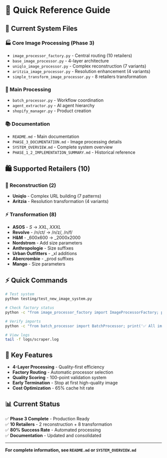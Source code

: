 # 🚀 **Quick Reference Guide**

## 📁 **Current System Files**

### **🏭 Core Image Processing (Phase 3)**
- `image_processor_factory.py` - Central routing (10 retailers)
- `base_image_processor.py` - 4-layer architecture
- `uniqlo_image_processor.py` - Complex reconstruction (7 variants)
- `aritzia_image_processor.py` - Resolution enhancement (4 variants)
- `simple_transform_image_processor.py` - 8 retailers transformation

### **🧠 Main Processing**
- `batch_processor.py` - Workflow coordination
- `agent_extractor.py` - AI agent hierarchy
- `shopify_manager.py` - Product creation

### **📚 Documentation**
- `README.md` - Main documentation
- `PHASE_3_DOCUMENTATION.md` - Image processing details
- `SYSTEM_OVERVIEW.md` - Complete system overview
- `PHASE_1_2_IMPLEMENTATION_SUMMARY.md` - Historical reference

## 🛍️ **Supported Retailers (10)**

### **🔧 Reconstruction (2)**
- **Uniqlo** - Complex URL building (7 patterns)
- **Aritzia** - Resolution transformation (4 variants)

### **⚡ Transformation (8)**
- **ASOS** - $S$ → $XXL$, $XXXL$
- **Revolve** - /n/ct/ → /n/z/, /n/f/
- **H&M** - _600x600 → _2000x2000
- **Nordstrom** - Add size parameters
- **Anthropologie** - Size suffixes
- **Urban Outfitters** - _xl additions
- **Abercrombie** - _prod suffixes
- **Mango** - Size parameters

## ⚡ **Quick Commands**

```bash
# Test system
python testing/test_new_image_system.py

# Check factory status
python -c "from image_processor_factory import ImageProcessorFactory; print(ImageProcessorFactory.get_factory_stats())"

# Verify imports
python -c "from batch_processor import BatchProcessor; print('✅ All imports work')"

# View logs
tail -f logs/scraper.log
```

## 🎯 **Key Features**

- **4-Layer Processing** - Quality-first efficiency
- **Factory Routing** - Automatic processor selection
- **Quality Scoring** - 100-point validation system
- **Early Termination** - Stop at first high-quality image
- **Cost Optimization** - 65% cache hit rate

## 📊 **Current Status**

✅ **Phase 3 Complete** - Production Ready  
✅ **10 Retailers** - 2 reconstruction + 8 transformation  
✅ **80% Success Rate** - Automated processing  
✅ **Documentation** - Updated and consolidated  

---

**For complete information, see `README.md` or `SYSTEM_OVERVIEW.md`** 